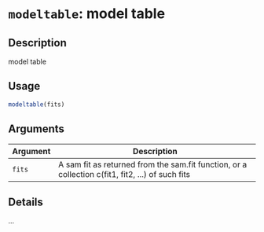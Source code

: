 # `modeltable`: model table

## Description


 model table


## Usage

```r
modeltable(fits)
```


## Arguments

Argument      |Description
------------- |----------------
```fits```     |     A sam fit as returned from the sam.fit function, or a collection c(fit1, fit2, ...) of such fits

## Details


 ...


